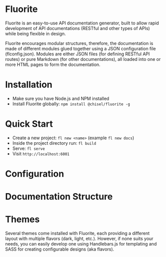 # Fluorite

Fluorite is an easy-to-use API documentation generator, built to allow rapid development of API documentations (RESTful and other types of APIs) while being flexible in design.

Fluorite encourages modular structures, therefore, the documentation is made of different modules glued together using a JSON configuration file (flconfig.json). Modules are either JSON files (for defining RESTful API routes) or pure Markdown (for other documentations), all loaded into one or more HTML pages to form the documentation.

# Installation

  - Make sure you have Node.js and NPM installed
  - Install Fluorite globally: `npm install @chisel/fluorite -g`

# Quick Start

  - Create a new project: `fl new <name>` (example `fl new docs`)
  - Inside the project directory run: `fl build`
  - Serve: `fl serve`
  - Visit `http://localhost:6001`

# Configuration

# Documentation Structure

# Themes

Several themes come installed with Fluorite, each providing a different layout with multiple flavors (dark, light, etc.). However, if none suits your needs, you can easily develop one using Handlebars.js for templating and SASS for creating configurable designs (aka flavors).
